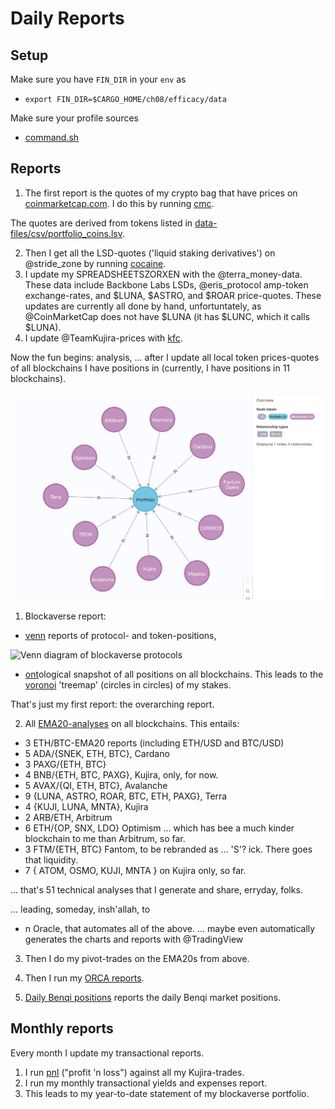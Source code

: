 # Daily Reports

## Setup

Make sure you have `FIN_DIR` in your `env` as

* `export FIN_DIR=$CARGO_HOME/ch08/efficacy/data`

Make sure your profile sources 

* [command.sh](src/scripts/command.sh)

## Reports

1. The first report is the quotes of my crypto bag that have prices on
[coinmarketcap.com](https://coinmarketcap.com/). I do this by running
[cmc](src/scripts/commands.sh#24).

The quotes are derived from tokens listed in 
[data-files/csv/portfolio_coins.lsv](data-files/csv/portfolio_coins.lsv).

2. Then I get all the LSD-quotes ('liquid staking derivatives') on @stride_zone
by running [cocaine](src/scripts/commands.sh#23).
3. I update my SPREADSHEETSZORXEN with the @terra_money-data. These data
include Backbone Labs LSDs, @eris_protocol amp-token exchange-rates, and
$LUNA, $ASTRO, and $ROAR price-quotes. These updates are currently all done
by hand, unfortuntately, as @CoinMarketCap does not have $LUNA (it has $LUNC,
which it calls $LUNA).
4. I update @TeamKujira-prices with [kfc](src/scripts/commands.sh#25).

Now the fun begins: analysis, ... after I update all local token prices-quotes
of all blockchains I have positions in (currently, I have positions in 
11 blockchains).

![11 blockchains](imgs/daily-reports/11-blockchains.png)

1. Blockaverse report:

* [venn](https://github.com/logicalgraphs/crypto-n-rust/tree/main/src/ch08/charts/venn)
reports of protocol- and token-positions,

![Venn diagram of blockaverse protocols](imgs/daily-reports/protocols.png)

* [ont](https://github.com/logicalgraphs/crypto-n-rust/tree/main/src/ch11/ont)ological
snapshot of all positions on all blockchains. This leads to the
[voronoi](https://github.com/logicalgraphs/crypto-n-rust/tree/main/src/ch08/charts/voronoi)
'treemap' (circles in circles) of my stakes.

That's just my first report: the overarching report.

2. All [EMA20-analyses](https://www.investopedia.com/terms/e/ema.asp) 
on all blockchains. This entails:

* 3 ETH/BTC-EMA20 reports (including ETH/USD and BTC/USD)
* 5 ADA/{SNEK, ETH, BTC}, Cardano
* 3 PAXG/{ETH, BTC}
* 4 BNB/{ETH, BTC, PAXG}, Kujira, only, for now.
* 5 AVAX/{QI, ETH, BTC}, Avalanche
* 9 {LUNA, ASTRO, ROAR, BTC, ETH, PAXG}, Terra
* 4 {KUJI, LUNA, MNTA}, Kujira
* 2 ARB/ETH, Arbitrum
* 6 ETH/{OP, SNX, LDO} Optimism ... which has bee a much kinder blockchain
to me than Arbitrum, so far.
* 3 FTM/{ETH, BTC} Fantom, to be rebranded as ... 'S'? ick. There goes that
liquidity.
* 7 { ATOM, OSMO, KUJI, MNTA } on Kujira only, so far.

... that's 51 technical analyses that I generate and share, erryday, folks.

... leading, someday, insh'allah, to

* n Oracle, that automates all of the above. ... maybe even automatically
generates the charts and reports with @TradingView

3. Then I do my pivot-trades on the EMA20s from above.

4. Then I run my [ORCA reports](https://github.com/logicalgraphs/crypto-n-rust/tree/main/src/ch10/orca).
4. [Daily Benqi positions](src/ch07/data_entry) reports the daily Benqi market
positions.

## Monthly reports

Every month I update my transactional reports.

1. I run [pnl](src/ch08/pnl) ("profit 'n loss") against all my Kujira-trades.
2. I run my monthly transactional yields and expenses report.
3. This leads to my year-to-date statement of my blockaverse portfolio.
